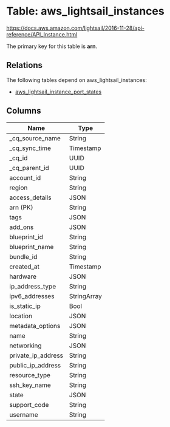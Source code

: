 # Table: aws_lightsail_instances

https://docs.aws.amazon.com/lightsail/2016-11-28/api-reference/API_Instance.html

The primary key for this table is **arn**.

## Relations

The following tables depend on aws_lightsail_instances:
  - [aws_lightsail_instance_port_states](aws_lightsail_instance_port_states.md)

## Columns

| Name          | Type          |
| ------------- | ------------- |
|_cq_source_name|String|
|_cq_sync_time|Timestamp|
|_cq_id|UUID|
|_cq_parent_id|UUID|
|account_id|String|
|region|String|
|access_details|JSON|
|arn (PK)|String|
|tags|JSON|
|add_ons|JSON|
|blueprint_id|String|
|blueprint_name|String|
|bundle_id|String|
|created_at|Timestamp|
|hardware|JSON|
|ip_address_type|String|
|ipv6_addresses|StringArray|
|is_static_ip|Bool|
|location|JSON|
|metadata_options|JSON|
|name|String|
|networking|JSON|
|private_ip_address|String|
|public_ip_address|String|
|resource_type|String|
|ssh_key_name|String|
|state|JSON|
|support_code|String|
|username|String|